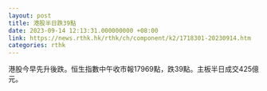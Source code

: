 ```yaml
---
layout: post
title: 港股半日跌39點
date: 2023-09-14 12:13:31.000000000 +08:00
link: https://news.rthk.hk/rthk/ch/component/k2/1718301-20230914.htm
categories: rthk
---
```


港股今早先升後跌。恒生指數中午收市報17969點，跌39點。主板半日成交425億元。
